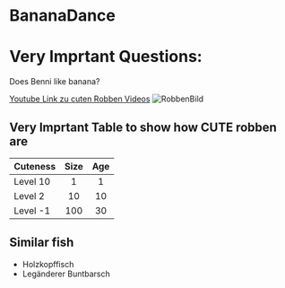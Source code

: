 # BananaDance

# Very Imprtant Questions:
Does Benni like banana?

[Youtube Link zu cuten Robben Videos](https://www.youtube.com/watch?v=lXgyfNNZBz4&pp=ygULYmFieSByb2JiZW4%3D)
![RobbenBild](https://i.pinimg.com/originals/e6/4a/12/e64a12c5ecc3f145db0b2d49bdb4e8db.jpg)

## Very Imprtant Table to show how CUTE robben are

| Cuteness | Size | Age |
|:---------|:----:|:---:|
|Level 10|1|1|
|Level 2|10|10|
|Level -1|100|30|

## Similar fish
* Holzkopffisch
* Legänderer Buntbarsch



